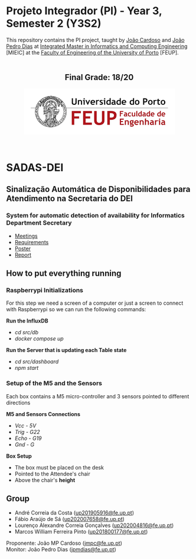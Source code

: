 # Projeto Integrador (PI) - Year 3, Semester 2 (Y3S2)

This repository contains the PI project, taught by [João Cardoso](https://sigarra.up.pt/feup/pt/func_geral.formview?p_codigo=449856) and [João Pedro Dias](https://sigarra.up.pt/feup/pt/func_geral.formview?p_codigo=588465) at [Integrated Master in Informatics and Computing Engineering](https://sigarra.up.pt/feup/pt/cur_geral.cur_view?pv_curso_id=742) [MIEIC] at the [Faculty of Engineering of the University of Porto](https://sigarra.up.pt/feup/pt/web_page.Inicial) [FEUP]. <br> <br>

<h2 align = "center" >Final Grade: 18/20</h2>
<p align = "center" >
  <img 
       title = "FEUP logo"
       src = "img//FEUP_Logo.png" 
       alt = "FEUP Logo" 
  />
</p>
<br>

# SADAS-DEI

## Sinalização Automática de Disponibilidades para Atendimento na Secretaria do DEI

### System for automatic detection of availability for Informatics Department Secretary

- [Meetings](/docs/Meetings.md)
- [Requirements](/docs/Requirements.md)
- [Poster](/docs/Poster.pdf)
- [Report](/docs/Report.pdf)

## How to put everything running
### __Raspberrypi Initializations__
 For this step we need a screen of a computer or just a screen to connect with Raspberrypi so we can run the following commands:

__Run the InfluxDB__
 - <i>cd src/db</i>
 - <i>docker compose up</i>

__Run the Server that is updating each Table state__
- <i>cd src/dashboard</i>
- <i>npm start</i>

### __Setup of the M5 and the Sensors__
Each box contains a M5 micro-controller and 3 sensors pointed to different directions

__M5 and Sensors Connections__
- <i>Vcc - 5V
- Trig - G22
- Echo - G19
- Gnd - G</i>

__Box Setup__
- The box must be placed on the desk
- Pointed to the Attendee's chair
- Above the chair's __height__

## Group

- André Correia da Costa (up201905916@fe.up.pt)
- Fábio Araújo de Sá (up202007658@fe.up.pt)
- Lourenço Alexandre Correia Gonçalves (up202004816@fe.up.pt)
- Marcos William Ferreira Pinto (up201800177@fe.up.pt)

Proponente: João MP Cardoso (jmpc@fe.up.pt) <br>
Monitor: João Pedro Dias (jpmdias@fe.up.pt)